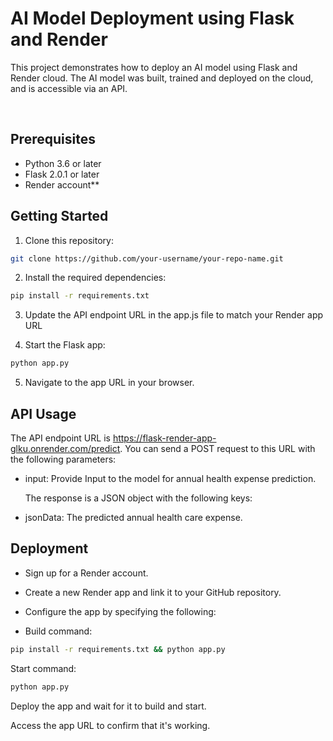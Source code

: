 <h1>AI Model Deployment using Flask and Render</h1>

<p>This project demonstrates how to deploy an AI model using Flask and Render cloud. The AI model was built, trained and deployed on the cloud, and is accessible via an API.</p><br>

## Prerequisites
- Python 3.6 or later 
- Flask 2.0.1 or later 
- Render account**

## Getting Started
  
1. Clone this repository:<br>
```sh
git clone https://github.com/your-username/your-repo-name.git
```

2. Install the required dependencies:<br>
```sh
pip install -r requirements.txt
```

3. Update the API endpoint URL in the app.js file to match your Render app URL

4. Start the Flask app:
```sh
python app.py
```

5. Navigate to the app URL in your browser.

## API Usage
The API endpoint URL is https://flask-render-app-glku.onrender.com/predict. You can send a POST request to this URL with the following parameters:

- input: Provide Input to the model for annual health expense prediction.

  The response is a JSON object with the following keys:

- jsonData: The predicted annual health care expense.

## Deployment
- Sign up for a Render account.

- Create a new Render app and link it to your GitHub repository.

- Configure the app by specifying the following:

- Build command: 
```sh
pip install -r requirements.txt && python app.py
```
Start command: 
```sh
python app.py
```
Deploy the app and wait for it to build and start.

Access the app URL to confirm that it's working.
